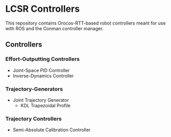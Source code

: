 LCSR Controllers
================

This repository contains Orocos-RTT-based robot controllers meant for use with
ROS and the Conman controller manager.

## Controllers

### Effort-Outputting Controllers

* Joint-Space PID Controller
* Inverse-Dynamics Controller

### Trajectory-Generators 

* Joint Trajectory Generator
  * KDL Trapezoidal Profile

### Trajectory Controllers

* Semi-Absolute Calibration Controller
